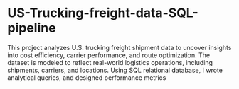 # US-Trucking-freight-data-SQL-pipeline
This project analyzes U.S. trucking freight shipment data to uncover insights into cost efficiency, carrier performance, and route optimization. The dataset is modeled to reflect real-world logistics operations, including shipments, carriers, and locations. Using SQL relational database, I wrote analytical queries, and designed performance metrics 
